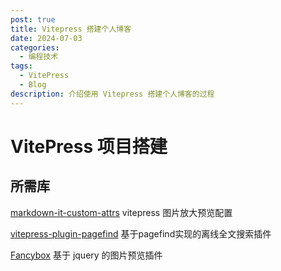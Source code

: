 ```yaml
---
post: true
title: Vitepress 搭建个人博客
date: 2024-07-03
categories:
  - 编程技术
tags:
  - VitePress
  - Blog
description: 介绍使用 Vitepress 搭建个人博客的过程
---
```


# VitePress 项目搭建

## 所需库

[markdown-it-custom-attrs](https://www.npmjs.com/package/markdown-it-custom-attrs) vitepress 图片放大预览配置

[vitepress-plugin-pagefind](https://github.com/ATQQ/sugar-blog/blob/master/packages/vitepress-plugin-pagefind/README-zh.md) 基于pagefind实现的离线全文搜索插件

[Fancybox](https://fancyapps.com/fancybox/) 基于 jquery 的图片预览插件
